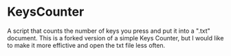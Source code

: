 # KeysCounter
A script that counts the number of keys you press and put it into a ".txt" document.
This is a forked version of a simple Keys Counter, but I would like to make it more effictive and open the txt file less often.

